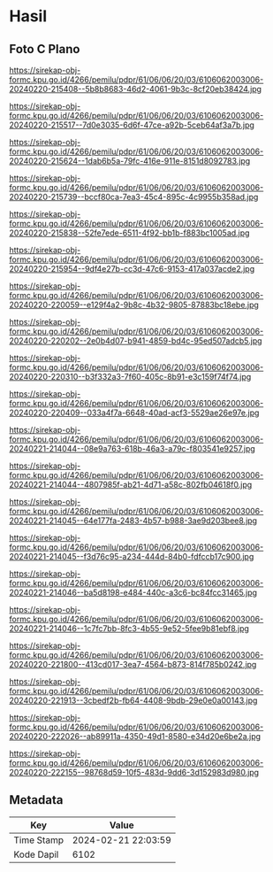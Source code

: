 # Hasil

## Foto C Plano

https://sirekap-obj-formc.kpu.go.id/4266/pemilu/pdpr/61/06/06/20/03/6106062003006-20240220-215408--5b8b8683-46d2-4061-9b3c-8cf20eb38424.jpg

https://sirekap-obj-formc.kpu.go.id/4266/pemilu/pdpr/61/06/06/20/03/6106062003006-20240220-215517--7d0e3035-6d6f-47ce-a92b-5ceb64af3a7b.jpg

https://sirekap-obj-formc.kpu.go.id/4266/pemilu/pdpr/61/06/06/20/03/6106062003006-20240220-215624--1dab6b5a-79fc-416e-911e-8151d8092783.jpg

https://sirekap-obj-formc.kpu.go.id/4266/pemilu/pdpr/61/06/06/20/03/6106062003006-20240220-215739--bccf80ca-7ea3-45c4-895c-4c9955b358ad.jpg

https://sirekap-obj-formc.kpu.go.id/4266/pemilu/pdpr/61/06/06/20/03/6106062003006-20240220-215838--52fe7ede-6511-4f92-bb1b-f883bc1005ad.jpg

https://sirekap-obj-formc.kpu.go.id/4266/pemilu/pdpr/61/06/06/20/03/6106062003006-20240220-215954--9df4e27b-cc3d-47c6-9153-417a037acde2.jpg

https://sirekap-obj-formc.kpu.go.id/4266/pemilu/pdpr/61/06/06/20/03/6106062003006-20240220-220059--e129f4a2-9b8c-4b32-9805-87883bc18ebe.jpg

https://sirekap-obj-formc.kpu.go.id/4266/pemilu/pdpr/61/06/06/20/03/6106062003006-20240220-220202--2e0b4d07-b941-4859-bd4c-95ed507adcb5.jpg

https://sirekap-obj-formc.kpu.go.id/4266/pemilu/pdpr/61/06/06/20/03/6106062003006-20240220-220310--b3f332a3-7f60-405c-8b91-e3c159f74f74.jpg

https://sirekap-obj-formc.kpu.go.id/4266/pemilu/pdpr/61/06/06/20/03/6106062003006-20240220-220409--033a4f7a-6648-40ad-acf3-5529ae26e97e.jpg

https://sirekap-obj-formc.kpu.go.id/4266/pemilu/pdpr/61/06/06/20/03/6106062003006-20240221-214044--08e9a763-618b-46a3-a79c-f803541e9257.jpg

https://sirekap-obj-formc.kpu.go.id/4266/pemilu/pdpr/61/06/06/20/03/6106062003006-20240221-214044--4807985f-ab21-4d71-a58c-802fb04618f0.jpg

https://sirekap-obj-formc.kpu.go.id/4266/pemilu/pdpr/61/06/06/20/03/6106062003006-20240221-214045--64e177fa-2483-4b57-b988-3ae9d203bee8.jpg

https://sirekap-obj-formc.kpu.go.id/4266/pemilu/pdpr/61/06/06/20/03/6106062003006-20240221-214045--f3d76c95-a234-444d-84b0-fdfccb17c900.jpg

https://sirekap-obj-formc.kpu.go.id/4266/pemilu/pdpr/61/06/06/20/03/6106062003006-20240221-214046--ba5d8198-e484-440c-a3c6-bc84fcc31465.jpg

https://sirekap-obj-formc.kpu.go.id/4266/pemilu/pdpr/61/06/06/20/03/6106062003006-20240221-214046--1c7fc7bb-8fc3-4b55-9e52-5fee9b81ebf8.jpg

https://sirekap-obj-formc.kpu.go.id/4266/pemilu/pdpr/61/06/06/20/03/6106062003006-20240220-221800--413cd017-3ea7-4564-b873-814f785b0242.jpg

https://sirekap-obj-formc.kpu.go.id/4266/pemilu/pdpr/61/06/06/20/03/6106062003006-20240220-221913--3cbedf2b-fb64-4408-9bdb-29e0e0a00143.jpg

https://sirekap-obj-formc.kpu.go.id/4266/pemilu/pdpr/61/06/06/20/03/6106062003006-20240220-222026--ab89911a-4350-49d1-8580-e34d20e6be2a.jpg

https://sirekap-obj-formc.kpu.go.id/4266/pemilu/pdpr/61/06/06/20/03/6106062003006-20240220-222155--98768d59-10f5-483d-9dd6-3d152983d980.jpg


## Metadata

| Key        | Value               |
| ---------- | ------------------- |
| Time Stamp | 2024-02-21 22:03:59 |
| Kode Dapil | 6102                |



